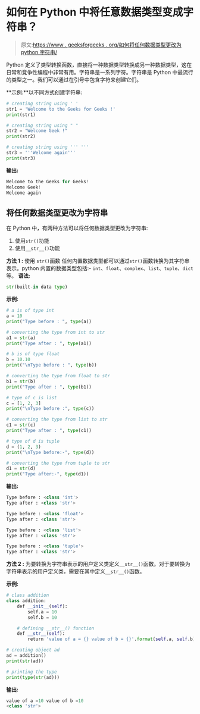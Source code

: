 # 如何在 Python 中将任意数据类型变成字符串？

> 原文:[https://www . geeksforgeeks . org/如何将任何数据类型更改为 python 字符串/](https://www.geeksforgeeks.org/how-to-change-any-data-type-into-a-string-in-python/)

Python 定义了类型转换函数，直接将一种数据类型转换成另一种数据类型，这在日常和竞争性编程中非常有用。字符串是一系列字符。字符串是 Python 中最流行的类型之一。我们可以通过在引号中包含字符来创建它们。

**示例:**以不同方式创建字符串:

```py
# creating string using ' '
str1 = 'Welcome to the Geeks for Geeks !'
print(str1)

# creating string using " "
str2 = "Welcome Geek !"
print(str2)

# creating string using ''' '''
str3 = '''Welcome again'''
print(str3)
```

**输出:**

```py
Welcome to the Geeks for Geeks!
Welcome Geek!
Welcome again
```

## 将任何数据类型更改为字符串

在 Python 中，有两种方法可以将任何数据类型更改为字符串:

1.  使用`str()`功能
2.  使用`__str__()`功能

**方法 1 :** 使用 `str()`函数
任何内置数据类型都可以通过`str()`函数转换为其字符串表示。python 内置的数据类型包括:- `int`、`float`、`complex`、`list`、`tuple`、`dict` 等。
**语法:**

```py
str(built-in data type)
```

**示例:**

```py
# a is of type int
a = 10
print("Type before : ", type(a))

# converting the type from int to str
a1 = str(a)
print("Type after : ", type(a1))

# b is of type float
b = 10.10
print("\nType before : ", type(b))

# converting the type from float to str
b1 = str(b)
print("Type after : ", type(b1))

# type of c is list
c = [1, 2, 3]
print("\nType before :", type(c))

# converting the type from list to str
c1 = str(c)
print("Type after : ", type(c1))

# type of d is tuple
d = (1, 2, 3)
print("\nType before:-", type(d))

# converting the type from tuple to str
d1 = str(d)
print("Type after:-", type(d1))
```

**输出:**

```py
Type before : <class 'int'>
Type after : <class 'str'>

Type before : <class 'float'>
Type after : <class 'str'>

Type before : <class 'list'>
Type after : <class 'str'>

Type before : <class 'tuple'>
Type after : <class 'str'>

```

**方法 2 :** 为要转换为字符串表示的用户定义类定义`__str__()`函数。对于要转换为字符串表示的用户定义类，需要在其中定义`__str__()`函数。

**示例:**

```py
# class addition
class addition:
    def __init__(self):
        self.a = 10
        self.b = 10

    # defining __str__() function
    def __str__(self):
        return 'value of a = {} value of b = {}'.format(self.a, self.b)

# creating object ad
ad = addition()
print(str(ad))

# printing the type
print(type(str(ad)))
```

**输出:**

```py
value of a =10 value of b =10
<class 'str'>
```